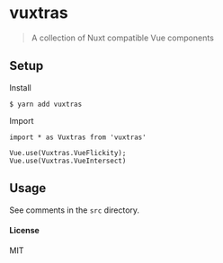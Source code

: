 # vuxtras

> A collection of Nuxt compatible Vue components

## Setup

Install

    $ yarn add vuxtras

Import

    import * as Vuxtras from 'vuxtras'

    Vue.use(Vuxtras.VueFlickity);
    Vue.use(Vuxtras.VueIntersect)

## Usage

See comments in the `src` directory.

#### License

MIT
